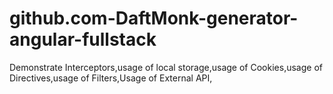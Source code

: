# github.com-DaftMonk-generator-angular-fullstack
Demonstrate Interceptors,usage of local storage,usage of Cookies,usage of Directives,usage of Filters,Usage of External API,
